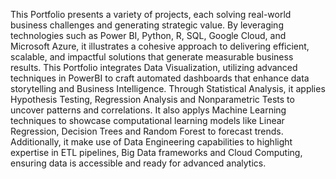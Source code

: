 This Portfolio presents a variety of projects, each solving real-world business challenges and generating strategic value. By leveraging technologies such as Power BI, Python, R, SQL, Google Cloud, and Microsoft Azure, it illustrates a cohesive approach to delivering efficient, scalable, and impactful solutions that generate measurable business results. This Portfolio integrates Data Visualization, utilizing advanced techniques in PowerBI to craft automated dashboards that enhance data storytelling and Business Intelligence. Through Statistical Analysis, it applies Hypothesis Testing, Regression Analysis and Nonparametric Tests to uncover patterns and correlations. It also applys Machine Learning techniques to showcase computational learning models like Linear Regression, Decision Trees and Random Forest to forecast trends. Additionally, it make use of Data Engineering capabilities to highlight expertise in ETL pipelines, Big Data frameworks and Cloud Computing, ensuring data is accessible and ready for advanced analytics.
